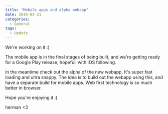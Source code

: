```yaml
---
title: "Mobile apps and alpha webapp"
date: 2019-04-21
categories:
  - General
tags:
  - Update
---
```


We're working on it :) 

The mobile app is in the final stages of being built, and we're getting ready for a Google Play release, hopefull with iOS following. 

In the meantime check out the alpha of the new webapp. It's super fast loading and ultra snappy. The idea is to build out the webapp using this, and have a separate build for mobile apps. Web first technology is so much better in browser.

Hope you're enjoying it :)

herman <3